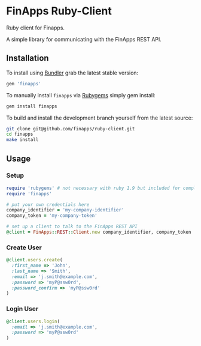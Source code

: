 FinApps Ruby-Client
===================

Ruby client for Finapps.

A simple library for communicating with the FinApps REST API.

## Installation

To install using [Bundler][bundler] grab the latest stable version:

```ruby
gem 'finapps'
```

To manually install `finapps` via [Rubygems][rubygems] simply gem install:

```bash
gem install finapps
```

To build and install the development branch yourself from the latest source:

```bash
git clone git@github.com/finapps/ruby-client.git
cd finapps
make install
```

## Usage

### Setup

``` ruby
require 'rubygems' # not necessary with ruby 1.9 but included for completeness
require 'finapps'

# put your own credentials here
company_identifier = 'my-company-identifier'
company_token = 'my-company-token'

# set up a client to talk to the FinApps REST API
@client = FinApps::REST::Client.new company_identifier, company_token
```

### Create User

``` ruby
@client.users.create(
  :first_name => 'John',
  :last_name => 'Smith',
  :email => 'j.smith@example.com',
  :password => 'myP@ssw0rd',
  :password_confirm => 'myP@ssw0rd'
)
```

### Login User

``` ruby
@client.users.login(
  :email => 'j.smith@example.com',
  :password => 'myP@ssw0rd'
)
```


[builder]: http://builder.rubyforge.org/
[bundler]: http://bundler.io
[rubygems]: http://rubygems.org